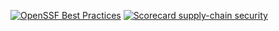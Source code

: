 [![OpenSSF Best Practices](https://www.bestpractices.dev/projects/8482/badge)](https://www.bestpractices.dev/projects/8482)
[![Scorecard supply-chain security](https://github.com/ambjones/Fixed_Deadline/actions/workflows/scorecard.yml/badge.svg)](https://github.com/ambjones/Fixed_Deadline/actions/workflows/scorecard.yml)
